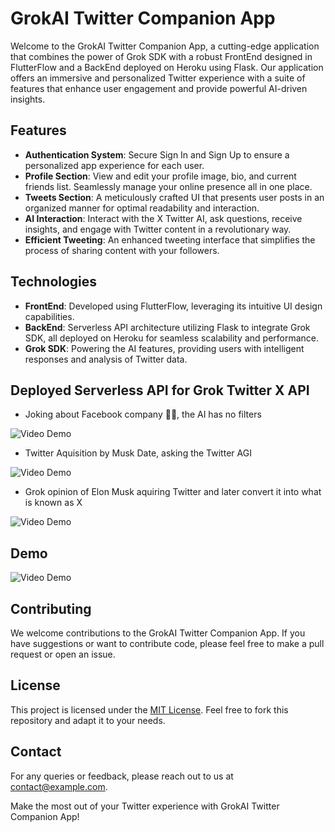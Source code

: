 # GrokAI Twitter Companion App

Welcome to the GrokAI Twitter Companion App, a cutting-edge application that combines the power of Grok SDK with a robust FrontEnd designed in FlutterFlow and a BackEnd deployed on Heroku using Flask. Our application offers an immersive and personalized Twitter experience with a suite of features that enhance user engagement and provide powerful AI-driven insights.

## Features

- **Authentication System**: Secure Sign In and Sign Up to ensure a personalized app experience for each user.
- **Profile Section**: View and edit your profile image, bio, and current friends list. Seamlessly manage your online presence all in one place.
- **Tweets Section**: A meticulously crafted UI that presents user posts in an organized manner for optimal readability and interaction.
- **AI Interaction**: Interact with the X Twitter AI, ask questions, receive insights, and engage with Twitter content in a revolutionary way.
- **Efficient Tweeting**: An enhanced tweeting interface that simplifies the process of sharing content with your followers.

## Technologies

- **FrontEnd**: Developed using FlutterFlow, leveraging its intuitive UI design capabilities.
- **BackEnd**: Serverless API architecture utilizing Flask to integrate Grok SDK, all deployed on Heroku for seamless scalability and performance.
- **Grok SDK**: Powering the AI features, providing users with intelligent responses and analysis of Twitter data.

## Deployed Serverless API for Grok Twitter X API

- Joking about Facebook company 👀😂, the AI has no filters

<img src='https://i.imgur.com/teJ3p3V.png' title='Video Demo' width='' alt='Video Demo' />

- Twitter Aquisition by Musk Date, asking the Twitter AGI

<img src='https://i.imgur.com/P2AZ30n.png' title='Video Demo' width='' alt='Video Demo' />

- Grok opinion of Elon Musk aquiring Twitter and later convert it into what is known as X

<img src='https://i.imgur.com/J1yhHyR.png' title='Video Demo' width='' alt='Video Demo' />

## Demo

<img src='https://i.imgur.com/QwwEM4B.gif' title='Video Demo' width='' alt='Video Demo' />

## Contributing

We welcome contributions to the GrokAI Twitter Companion App. If you have suggestions or want to contribute code, please feel free to make a pull request or open an issue.

## License

This project is licensed under the [MIT License](LICENSE). Feel free to fork this repository and adapt it to your needs.

## Contact

For any queries or feedback, please reach out to us at [contact@example.com](mailto:contact@example.com).

Make the most out of your Twitter experience with GrokAI Twitter Companion App!
